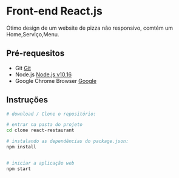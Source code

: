 # Front-end React.js
Otimo design de um website de pizza não responsivo, comtém um Home,Serviço,Menu.


## Pré-requesitos

- Git [Git](https://git-scm.com)
- Node.js [Node.js v10.16](https://nodejs.org/)
- Google Chrome Browser [Google](https://www.google.pt/intl/pt-PT/chrome/?brand=CHBD&gclid=CjwKCAiAxMLvBRBNEiwAKhr-nMvKg5nZhwHd__xLE-Mume31jYijN5WLG991vsf4owDGK4VNHWtrEhoCNRgQAvD_BwE&gclsrc=aw.ds)

## Instruções

```bash
# download / Clone o repositório:

# entrar na pasta do projeto
cd clone react-restaurant

# instalando as dependências do package.json:
npm install


# iniciar a aplicação web
npm start
```